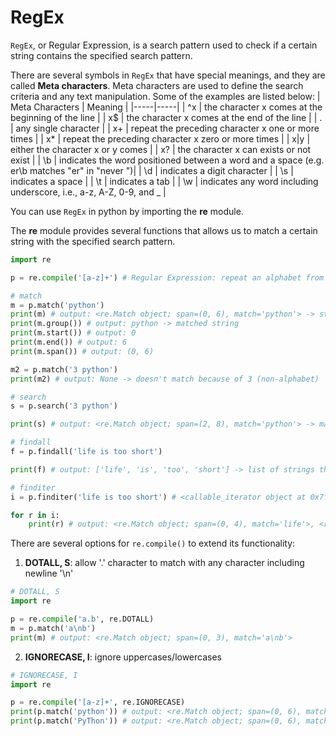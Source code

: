 # RegEx

```RegEx```, or Regular Expression, is a search pattern used to check if a certain string contains the specified search pattern. 

There are several symbols in ```RegEx``` that have special meanings, and they are called <strong>Meta characters</strong>. Meta characters are used to define the search criteria and any text manipulation. Some of the examples are listed below:
| Meta Characters | Meaning |
|-----|-----|
| ^x | the character x comes at the beginning of the line |
| x$ | the character x comes at the end of the line |
| . | any single character |
| x+ | repeat the preceding character x one or more times |
| x* | repeat the preceding character x zero or more times |
| x\|y | either the character x or y comes |
| x? | the character x can exists or not exist |
| \b | indicates the word positioned between a word and a space (e.g. er\b matches "er" in "never ")|
| \d | indicates a digit character |
| \s | indicates a space | 
| \t | indicates a tab | 
| \w | indicates any word including underscore, i.e., a-z, A-Z, 0-9, and _ |

You can use ```RegEx``` in python by importing the <strong>re</strong> module. 

The <strong>re</strong> module provides several functions that allows us to match a certain string with the specified search pattern.
```python
import re 

p = re.compile('[a-z]+') # Regular Expression: repeat an alphabet from a to z 1 or more times

# match
m = p.match('python') 
print(m) # output: <re.Match object; span=(0, 6), match='python'> -> starting the match from index 0
print(m.group()) # output: python -> matched string
print(m.start()) # output: 0
print(m.end()) # output: 6
print(m.span()) # output: (0, 6)

m2 = p.match('3 python') 
print(m2) # output: None -> doesn't match because of 3 (non-alphabet)

# search
s = p.search('3 python') 

print(s) # output: <re.Match object; span=(2, 8), match='python'> -> match from index 2, even though non-alphabet is included in the string

# findall
f = p.findall('life is too short') 

print(f) # output: ['life', 'is', 'too', 'short'] -> list of strings that contain reg exp search pattern

# finditer
i = p.finditer('life is too short') # <callable_iterator object at 0x7fa397ba0eb0> -> iterable object

for r in i:
    print(r) # output: <re.Match object; span=(0, 4), match='life'>, <re.Match object; span=(5, 7), match='is'>, <re.Match object; span=(8, 11), match='too'>, <re.Match object; span=(12, 17), match='short'>
```

There are several options for ```re.compile()``` to extend its functionality:
1. <strong>DOTALL, S</strong>: allow '.' character to match with any character including newline '\n'
```python
# DOTALL, S
import re

p = re.compile('a.b', re.DOTALL) 
m = p.match('a\nb') 
print(m) # output: <re.Match object; span=(0, 3), match='a\nb'>
```
2. <strong>IGNORECASE, I</strong>: ignore uppercases/lowercases
```python
# IGNORECASE, I
import re

p = re.compile('[a-z]+', re.IGNORECASE)
print(p.match('python')) # output: <re.Match object; span=(0, 6), match='python'>
print(p.match('PyThon')) # output: <re.Match object; span=(0, 6), match='PyThon'> 
```
